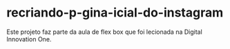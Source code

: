 # recriando-p-gina-icial-do-instagram
Este projeto faz parte da aula de flex box que foi lecionada na Digital Innovation One.
